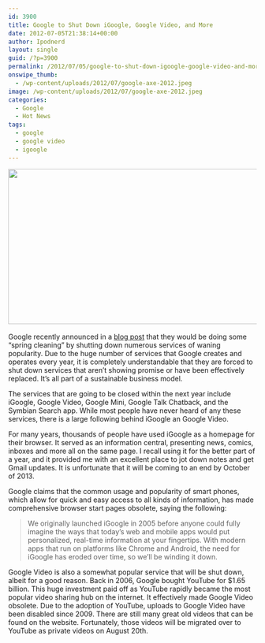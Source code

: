 ```yaml
---
id: 3900
title: Google to Shut Down iGoogle, Google Video, and More
date: 2012-07-05T21:38:14+00:00
author: Ipodnerd
layout: single
guid: /?p=3900
permalink: /2012/07/05/google-to-shut-down-igoogle-google-video-and-more/
onswipe_thumb:
  - /wp-content/uploads/2012/07/google-axe-2012.jpeg
image: /wp-content/uploads/2012/07/google-axe-2012.jpeg
categories:
  - Google
  - Hot News
tags:
  - google
  - google video
  - igoogle
---
```

<p style="text-align: center;">
  <a href="/wp-content/uploads/2012/07/google-axe-2012.jpeg"><img class="aligncenter size-full wp-image-3901" title="google-axe-2012" src="/wp-content/uploads/2012/07/google-axe-2012.jpeg" alt="" width="549" height="315" srcset="/wp-content/uploads/2012/07/google-axe-2012.jpeg 610w, /wp-content/uploads/2012/07/google-axe-2012-300x172.jpeg 300w, /wp-content/uploads/2012/07/google-axe-2012-180x103.jpeg 180w, /wp-content/uploads/2012/07/google-axe-2012-360x206.jpeg 360w" sizes="(max-width: 549px) 100vw, 549px" /></a>
</p>

Google recently announced in a <a href="http://googleblog.blogspot.com/2012/07/spring-cleaning-in-summer.html" target="_blank">blog post</a> that they would be doing some &#8220;spring cleaning&#8221; by shutting down numerous services of waning popularity. Due to the huge number of services that Google creates and operates every year, it is completely understandable that they are forced to shut down services that aren&#8217;t showing promise or have been effectively replaced. It&#8217;s all part of a sustainable business model.

The services that are going to be closed within the next year include iGoogle, Google Video, Google Mini, Google Talk Chatback, and the Symbian Search app. While most people have never heard of any these services, there is a large following behind iGoogle an Google Video.

For many years, thousands of people have used iGoogle as a homepage for their browser. It served as an information central, presenting news, comics, inboxes and more all on the same page. I recall using it for the better part of a year, and it provided me with an excellent place to jot down notes and get Gmail updates. It is unfortunate that it will be coming to an end by October of 2013.

Google claims that the common usage and popularity of smart phones, which allow for quick and easy access to all kinds of information, has made comprehensive browser start pages obsolete, saying the following:

> We originally launched iGoogle in 2005 before anyone could fully imagine the ways that today&#8217;s web and mobile apps would put personalized, real-time information at your fingertips. With modern apps that run on platforms like Chrome and Android, the need for iGoogle has eroded over time, so we&#8217;ll be winding it down.

Google Video is also a somewhat popular service that will be shut down, albeit for a good reason. Back in 2006, Google bought YouTube for $1.65 billion. This huge investment paid off as YouTube rapidly became the most popular video sharing hub on the internet. It effectively made Google Video obsolete. Due to the adoption of YouTube, uploads to Google Video have been disabled since 2009. There are still many great old videos that can be found on the website. Fortunately, those videos will be migrated over to YouTube as private videos on August 20th.
